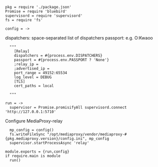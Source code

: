     pkg = require './package.json'
    Promise = require 'bluebird'
    supervisord = require 'supervisord'
    fs = require 'fs'

    config = ->

dispatchers: space-separated list of dispatchers
passport: e.g. O:Kwaoo

      """
        [Relay]
        dispatchers = #{process.env.DISPATCHERS}
        passport = #{process.env.PASSPORT ? 'None'}
        ;relay_ip =
        ;advertised_ip =
        port_range = 49152:65534
        log_level = DEBUG
        [TLS]
        cert_paths = local

      """

    run = ->
      supervisor = Promise.promisifyAll supervisord.connect 'http://127.0.0.1:5710'

Configure MediaProxy-relay

      mp_config = config()
      fs.writeFileSync "/opt/mediaproxy/vendor/mediaproxy-#{pkg.mediaproxy.version}/config.ini", mp_config
      supervisor.startProcessAsync 'relay'

    module.exports = {run,config}
    if require.main is module
      run()
